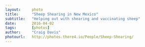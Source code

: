 ```yaml
---
layout:     photo
title:      "Sheep Shearing in New Mexico"
subtitle:   "Helping out with shearing and vaccinating sheep"
date:       2016-04-02
tags:       [photos]
author:     "Craig Davis"
photourl:   http://photos.there4.io/People/Sheep-Shearing/
---
```





